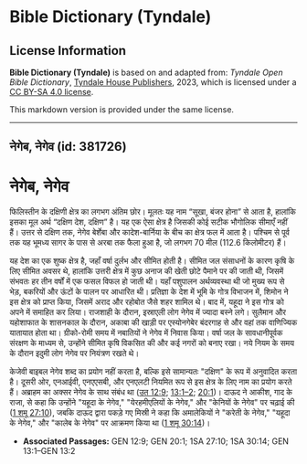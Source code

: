 # Bible Dictionary (Tyndale)

## License Information

**Bible Dictionary (Tyndale)** is based on and adapted from: _Tyndale Open Bible Dictionary_, [Tyndale House Publishers](https://tyndaleopenresources.com/), 2023, which is licensed under a [CC BY-SA 4.0 license](https://creativecommons.org/licenses/by-sa/4.0/legalcode.en).

This markdown version is provided under the same license.



--------------------------------

## नेगेब, नेगेव (id: 381726)

नेगेब, नेगेव
============

फिलिस्तीन के दक्षिणी क्षेत्र का लगभग अंतिम छोर। मूलतः यह नाम “सूखा, बंजर होना” से आता है, हालांकि इसका मूल अर्थ “दक्षिण देश, दक्षिण” है। यह एक ऐसा क्षेत्र है जिसकी कोई सटीक भौगोलिक सीमाएँ नहीं हैं। उत्तर से दक्षिण तक, नेगेव बेर्शेबा और कादेश\-बार्निया के बीच का क्षेत्र फल में आता है। पश्चिम से पूर्व तक यह भूमध्य सागर के पास से अरबा तक फैला हुआ है, जो लगभग 70 मील (112\.6 किलोमीटर) हैं। 

यह देश का एक शुष्क क्षेत्र है, जहाँ वर्षा दुर्लभ और सीमित होती है। सीमित जल संसाधनों के कारण कृषि के लिए सीमित अवसर थे, हालांकि उत्तरी क्षेत्र में कुछ अनाज की खेती छोटे पैमाने पर की जाती थी, जिसमें संभवतः हर तीन वर्षों में एक फसल विफल हो जाती थी। यहाँ पशुपालन अर्थव्यवस्था थी जो मुख्य रूप से भेड़, बकरियों और ऊंटों के पालन पर आधारित थी। प्रतिज्ञा के देश में भूमि के गोत्र विभाजन में, शिमोन ने इस क्षेत्र को प्राप्त किया, जिसमें अराद और रहोबोत जैसे शहर शामिल थे। बाद में, यहूदा ने इस गोत्र को अपने में समाहित कर लिया। राजशाही के दौरान, इस्राएली लोग नेगेव में ज्यादा बस्ने लगे। सुलैमान और यहोशाफात के शासनकाल के दौरान, अकाबा की खाड़ी पर एस्योनगेबेर बंदरगाह से और वहां तक वाणिज्यिक यातायात होता था। ग्रीको\-रोमी समय में नबातियों ने नेगेव में निवास किया। वर्षा जल के सावधानीपूर्वक संरक्षण के माध्यम से, उन्होंने सीमित कृषि विकसित की और कई नगरों को बनाए रखा। नये नियम के समय के दौरान इदुमी लोग नेगेव पर नियंत्रण रखते थे।

केजेवी बाइबल नेगेव शब्द का प्रयोग नहीं करता है, बल्कि इसे सामान्यतः "दक्षिण" के रूप में अनुवादित करता है। दूसरी ओर, एनआईवी, एनएएसबी, और एनएलटी नियमित रूप से इस क्षेत्र के लिए नाम का प्रयोग करते हैं। अब्राहम का अक्सर नेगेव के साथ संबंध था ([उत 12:9](https://ref.ly/Gen12:9); [13:1–2](https://ref.ly/Gen13:1-Gen13:2); [20:1](https://ref.ly/Gen20:1))। दाऊद ने आकीश, गाद के राजा, से कहा कि उन्होंने "यहूदा के नेगेव," "येरहमीएलियों के नेगेव," और "केनियों के नेगेव" पर चढ़ाई की ([1 शमू 27:10](https://ref.ly/1Sam27:10)), जबकि दाऊद द्वारा पकड़े गए मिस्री ने कहा कि अमालेकियों ने "करेती के नेगेव," "यहूदा के नेगेव," और "कालेब के नेगेव" पर आक्रमण किया था ([1 शमू 30:14](https://ref.ly/1Sam30:14))।

* **Associated Passages:** GEN 12:9; GEN 20:1; 1SA 27:10; 1SA 30:14; GEN 13:1–GEN 13:2

